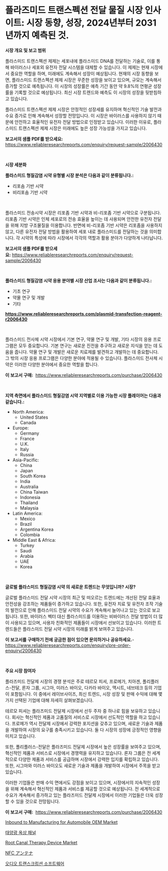 <p><h1>플라즈미드 트랜스펙션 전달 물질 시장 인사이트: 시장 동향, 성장, 2024년부터 2031년까지 예측된 것.</h1></p><p><strong>시장 개요 및 보고 범위</strong></p>
<p><p>플라스미드 트랜스펙션 제제는 세포내에 플라스미드 DNA를 전달하는 기술로, 이를 통해 바이러스나 세포외 유전자 전달 시스템을 대체할 수 있습니다. 이 제제는 현재 시장에서 중요한 역할을 하며, 미래에도 계속해서 성장이 예상됩니다. 현재의 시장 동향을 보면, 플라스미드 트랜스펙션 제제 시장은 꾸준한 성장을 보이고 있으며, 규모는 계속해서 증가할 것으로 예측됩니다. 이 시장의 성장률은 예측 기간 동안 약 9.8%의 연평균 성장률을 기록할 것으로 예상됩니다. 최신 시장 트렌드와 예측도 이 시장의 성장을 뒷받침하고 있습니다.</p><p>플라스미드 트랜스펙션 제제 시장은 안정적인 성장세를 유지하며 혁신적인 기술 발전과 수요 증가로 인해 계속해서 성장할 전망입니다. 이 시장은 바이러스를 사용하지 않기 때문에 안전하고 효율적인 유전자 전달 방법으로 인정받고 있습니다. 이러한 이유로, 플라스미드 트랜스펙션 제제 시장은 미래에도 높은 성장 가능성을 가지고 있습니다.</p></p>
<p><strong>보고서의 샘플 PDF를 받으세요:</strong> <a href="https://www.reliableresearchreports.com/enquiry/request-sample/2006430">https://www.reliableresearchreports.com/enquiry/request-sample/2006430</a></p>
<p>&nbsp;</p>
<p><strong>시장 세분화</strong></p>
<p><strong>플라스미드 형질감염 시약 유형별 시장 분석은 다음과 같이 분류됩니다.:</strong></p>
<p><ul><li>리포솜 기반 시약</li><li>비리포솜 기반 시약</li></ul></p>
<p>&nbsp;</p>
<p><p>플라스미드 전송시약 시장은 리포좀 기반 시약과 비-리포좀 기반 시약으로 구분됩니다. 리포좀 기반 시약은 인체 세포로의 전송 효율을 높이는 데 사용되며 안전한 유전자 전달을 위해 지방 구조물질을 이용합니다. 반면에 비-리포좀 기반 시약은 리포좀을 사용하지 않고, 다른 유전자 전달 방법을 활용하여 세포 내로 플라스미드를 전달하는 것을 의미합니다. 각 시약의 특성에 따라 시장에서 각각의 역할과 활용 분야가 다양하게 나타납니다.</p></p>
<p><strong>보고서의 샘플 PDF를 받으세요:</strong>&nbsp;<a href="https://www.reliableresearchreports.com/enquiry/request-sample/2006430">https://www.reliableresearchreports.com/enquiry/request-sample/2006430</a></p>
<p>&nbsp;</p>
<p><strong> 플라스미드 형질감염 시약 응용 분야별 시장 산업 조사는 다음과 같이 분류됩니다.:</strong></p>
<p><ul><li>기초 연구</li><li>약물 연구 및 개발</li><li>기타</li></ul></p>
<p><strong><a href="https://www.reliableresearchreports.com/plasmid-transfection-reagent-r2006430">https://www.reliableresearchreports.com/plasmid-transfection-reagent-r2006430</a></strong></p>
<p>&nbsp;</p>
<p><p>플라스미드 전사체 시약 시장에서 기본 연구, 약물 연구 및 개발, 기타 시장의 응용 프로그램은 모두 중요합니다. 기본 연구는 새로운 진전을 추구하고 새로운 지식을 얻는 데 도움을 줍니다. 약물 연구 및 개발은 새로운 치료제를 발견하고 개발하는 데 중요합니다. 그 밖의 시장 응용 프로그램은 다양한 분야에 적용될 수 있습니다. 플라스미드 전사체 시약은 이러한 다양한 분야에서 중요한 역할을 합니다.</p></p>
<p><strong>이 보고서 구매:</strong>&nbsp; <a href="https://www.reliableresearchreports.com/purchase/2006430">https://www.reliableresearchreports.com/purchase/2006430</a></p>
<p>&nbsp;</p>
<p><strong>지역 측면에서 플라스미드 형질감염 시약 지역별로 이용 가능한 시장 플레이어는 다음과 같습니다.:</strong></p>
<p><ul>
    <li>
        North America:
        <ul>
            <li>United States</li>
            <li>Canada</li>
        </ul>
    </li>
    <li>
        Europe:
        <ul>
            <li>Germany</li>
            <li>France</li>
            <li>U.K.</li>
            <li>Italy</li>
            <li>Russia</li>
        </ul>
    </li>
    <li>
        Asia-Pacific:
        <ul>
            <li>China</li>
            <li>Japan</li>
            <li>South Korea</li>
            <li>India</li>
            <li>Australia</li>
            <li>China Taiwan</li>
            <li>Indonesia</li>
            <li>Thailand</li>
            <li>Malaysia</li>
        </ul>
    </li>
    <li>
        Latin America:
        <ul>
            <li>Mexico</li>
            <li>Brazil</li>
            <li>Argentina Korea</li>
            <li>Colombia</li>
        </ul>
    </li>
    <li>
        Middle East & Africa:
        <ul>
            <li>Turkey</li>
            <li>Saudi</li>
            <li>Arabia</li>
            <li>UAE</li>
            <li>Korea</li>
        </ul>
    </li>
    </ul></p>
<p>&nbsp;</p>
<p><strong>글로벌 플라스미드 형질감염 시약 의 새로운 트렌드는 무엇입니까? 시장?</strong></p>
<p><p>글로벌 플라스미드 전달 시약 시장의 최근 및 떠오르는 트렌드에는 개선된 전달 효율과 안전성을 강조하는 제품들이 증가하고 있습니다. 또한, 유전자 치료 및 유전자 조작 기술의 발전으로 인해 플라스미드 전달 시약의 수요가 계속해서 늘어나고 있는 것으로 보고됩니다. 또한, 바이러스 벡터 대신 플라스미드를 이용하는 비바이러스 전달 방법이 더 많이 사용되고 있으며, 사용자 친화적인 제품들이 시장에서 선보이고 있습니다. 이러한 트렌드들은 플라스미드 전달 시약 시장의 미래를 밝게 보여주고 있습니다.</p></p>
<p><strong>이 보고서를 구매하기 전에 궁금한 점이 있으면 문의하거나 공유하세요.</strong>- <a href="https://www.reliableresearchreports.com/enquiry/pre-order-enquiry/2006430">https://www.reliableresearchreports.com/enquiry/pre-order-enquiry/2006430</a></p>
<p>&nbsp;</p>
<p><strong>주요 시장 참여자</strong></p>
<p><p>플라즈미드 전달제 시장의 경쟁 분석은 주로 테르모 피셔, 프로메가, 치아겐, 폴리플러스-전달, 론자 그룹, 시그마, 미러스 바이오, 다카라 바이오, 맥시트, 네브테크 등의 기업이 포함됩니다. 이 중에서 레이브사이즈, 최신 트렌드, 시장 성장 및 판매 수익에 대해 몇 가지 선택된 기업에 대해 자세히 살펴보겠습니다.</p><p>테르모 피셔는 플라즈미드 전달제 시장에서 선두 주자 중 하나로 힘을 보유하고 있습니다. 회사는 혁신적인 제품과 고품질의 서비스로 시장에서 선도적인 역할을 하고 있습니다. 프로메가 역시 전달제 시장에서 강력한 포지션을 갖추고 있으며, 새로운 기술과 제품을 개발하여 시장의 요구를 충족시키고 있습니다. 둘 다 시장의 성장에 긍정적인 영향을 미치고 있습니다.</p><p>또한, 폴리플러스-전달은 플라즈미드 전달제 시장에서 높은 성장률을 보여주고 있으며, 혁신적인 제품과 서비스로 시장에서 경쟁력을 유지하고 있습니다. 론자 그룹은 전 세계적으로 다양한 제품과 서비스를 공급하며 시장에서 강력한 입지를 확립하고 있습니다. 또한, 시그마와 미러스 바이오도 새로운 기술과 제품을 개발하여 시장에서 주목을 받고 있습니다.</p><p>이러한 기업들은 판매 수익 면에서도 강점을 보이고 있으며, 시장에서의 지속적인 성장을 위해 계속해서 혁신적인 제품과 서비스를 제공할 것으로 예상됩니다. 전 세계적으로 수요가 계속해서 증가하고 있는 플라즈미드 전달제 시장에서 이러한 기업들은 더욱 성장할 수 있을 것으로 전망됩니다.</p></p>
<p><strong>이 보고서 구매:</strong>&nbsp;&nbsp;<a href="https://www.reliableresearchreports.com/purchase/2006430">https://www.reliableresearchreports.com/purchase/2006430</a></p>
<p><p><a href="https://github.com/nathandecarvalho/Market-Research-Report-List-3/blob/main/inbound-to-manufacturing-for-automobile-oem-market.md">Inbound to Manufacturing for Automobile OEM Market</a></p><p><a href="https://github.com/JackieFauhey9089475/Market-Research-Report-List-1/blob/main/778285653873.md">태양광 옥상 패널</a></p><p><a href="https://github.com/julyju69/Market-Research-Report-List-3/blob/main/root-canal-therapy-device-market.md">Root Canal Therapy Device Market</a></p><p><a href="https://github.com/CloydAbbott2023/Market-Research-Report-List-1/blob/main/760616755893.md">NFC アンテナ</a></p><p><a href="https://github.com/chupp85/Market-Research-Report-List-1/blob/main/594938253874.md">오디오 트랜스크립션 소프트웨어</a></p></p>